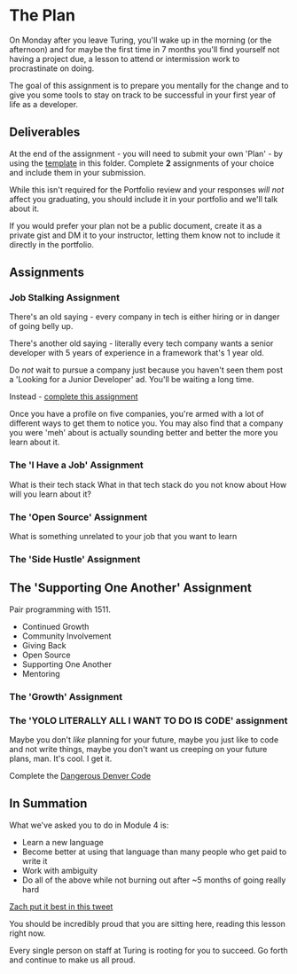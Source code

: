 # The Plan

On Monday after you leave Turing, you'll wake up in the morning (or the afternoon) and for maybe the first time in 7 months you'll find yourself not having a project due, a lesson to attend or intermission work to procrastinate on doing.

The goal of this assignment is to prepare you mentally for the change and to give you some tools to stay on track to be successful in your first year of life as a developer.

## Deliverables

At the end of the assignment - you will need to submit your own 'Plan' - by using the [template](template.markdown) in this folder. Complete **2** assignments of your choice and include them in your submission.

While this isn't required for the Portfolio review and your responses _will not_ affect you graduating, you should include it in your portfolio and we'll talk about it.

If you would prefer your plan not be a public document, create it as a private gist and DM it to your instructor, letting them know not to include it directly in the portfolio.

## Assignments

### Job Stalking Assignment

There's an old saying - every company in tech is either hiring or in danger of going belly up.

There's another old saying - literally every tech company wants a senior developer with 5 years of experience in a framework that's 1 year old.

Do _not_ wait to pursue a company just because you haven't seen them post a 'Looking for a Junior Developer' ad. You'll be waiting a long time.

Instead - [complete this assignment](/assignments/job-hunting.markdown)

Once you have a profile on five companies, you're armed with a lot of different ways to get them to notice you. You may also find that a company you were 'meh' about is actually sounding better and better the more you learn about it.

### The 'I Have a Job' Assignment
What is their tech stack
What in that tech stack do you not know about
How will you learn about it?

### The 'Open Source' Assignment

What is something unrelated to your job that you want to learn

### The 'Side Hustle' Assignment

## The 'Supporting One Another' Assignment

Pair programming with 1511.

- Continued Growth
- Community Involvement
- Giving Back
- Open Source
- Supporting One Another
- Mentoring

### The 'Growth' Assignment

### The 'YOLO LITERALLY ALL I WANT TO DO IS CODE' assignment

Maybe you don't _like_ planning for your future, maybe you just like to code and not write things, maybe you don't want us creeping on your future plans, man. It's cool. I get it.

Complete the [Dangerous Denver Code](/assignments/dangerous-denver.markdown)

## In Summation

What we've asked you to do in Module 4 is:
  - Learn a new language
  - Become better at using that language than many people who get paid to write it
  - Work with ambiguity
  - Do all of the above while not burning out after ~5 months of going really hard

[Zach put it best in this tweet](https://twitter.com/holman/status/706006896273063936)

You should be incredibly proud that you are sitting here, reading this lesson right now.

Every single person on staff at Turing is rooting for you to succeed. Go forth and continue to make us all proud.
